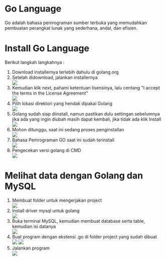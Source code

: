 <h1>Go Language</h1>
Go adalah bahasa pemrograman sumber terbuka yang memudahkan pembuatan perangkat lunak yang sederhana, andal, dan efisien.
<h1>Install Go Language</h1>
Berikut langkah langkahnya : 
<ol>
<li>Download installernya terlebih dahulu di golang.org</li>
<li>Setelah didownload, jalankan installernya</li>
<img src="img/Screenshot_1.png">
<li>Kemudian klik next, pahami ketentuan lisensinya, lalu centang
"I accept the terms in the License Agreement"</li>
<img src="img/Screenshot_2.png">
<li>Pilih lokasi direktori yang hendak dipakai Golang</li>
<img src="img/Screenshot_3.png">
<li>Golang sudah siap diinstall, namun pastikan dulu settingan sebelumnya
jika ada yang ingin diubah masih dapat kembali, jika tidak ada klik Install</li>
<img src="img/Screenshot_4.png">
<li>Mohon ditunggu, saat ini sedang proses penginstallan</li>
<img src="img/Screenshot_5.png">
<li>Bahasa Pemrograman GO saat ini sudah terinstall</li>
<img src="img/Screenshot_6.png">
<li>Pengecekan versi golang di CMD</li>
<img src="img/Screenshot_7.png">
</ol>
<h1>Melihat data dengan Golang dan MySQL</h1>
<ol>
<li>Membuat folder untuk mengerjakan project</li>
<img src="img/1.png">
<li>Install driver mysql untuk golang</li>
<img src="img/2.png">
<li>Buka terminal MySQL, kemudian membuat database serta table, kemudian isi datanya</li>
<img src="img/4.png">
<li>Buat program dengan ekstensi .go di folder project yang sudah dibuat</li>
<img src="img/5.png">
<img src="img/6.png">
<li>Jalankan program</li>
<img src="img/7.png">

</ol>